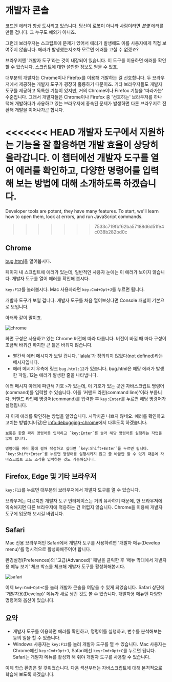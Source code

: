 # 개발자 콘솔

코드엔 에러가 항상 도사리고 있습니다. 당신이 [로봇](https://en.wikipedia.org/wiki/Bender_(Futurama))이 아니라 사람이라면 *분명* 에러를 만들 겁니다. 그 누구도 예외가 아니죠.

그런데 브라우저는 스크립트에 문제가 있어서 에러가 발생해도 이를 사용자에게 직접 보여주지 않습니다. 에러가 발생했는지조차 모르면 에러를 고칠 수 없겠죠?

브라우저엔 '개발자 도구'라는 것이 내장되어 있습니다. 이 도구를 이용하면 에러를 확인할 수 있습니다. 스크립트에 대한 쓸만한 정보도 얻을 수 있죠.

대부분의 개발자는 Chrome이나 Firefox를 이용해 개발하는 걸 선호합니다. 두 브라우저에서 제공하는 개발자 도구가 굉장히 훌륭하기 때문이죠. 기타 브라우저들도 개발자 도구를 제공하고 독특한 기능이 있지만, 거의 Chrome이나 Firefox 기능을 '따라가는' 수준입니다. 그래서 개발자들은 Chrome이나 Firefox 중 '선호하는' 브라우저를 하나 택해 개발하다가 사용하고 있는 브라우저에 종속된 문제가 발생하면 다른 브라우저로 전환해 개발을 이어나가곤 합니다.

<<<<<<< HEAD
개발자 도구에서 지원하는 기능을 잘 활용하면 개발 효율이 상당히 올라갑니다. 이 챕터에선 개발자 도구를 열어 에러를 확인하고, 다양한 명령어를 입력해 보는 방법에 대해 소개하도록 하겠습니다.
=======
Developer tools are potent, they have many features. To start, we'll learn how to open them, look at errors, and run JavaScript commands.
>>>>>>> 7533c719fbf62ba57188d6d51fe4c038b282bd0c

## Chrome

[bug.html](bug.html)을 열어봅시다.

페이지 내 스크립트에 에러가 있는데, 일반적인 사용자 눈에는 이 에러가 보이지 않습니다. 개발자 도구를 열어 에러를 확인해 봅시다.

`key:F12`를 눌러봅시다. Mac 사용자라면 `key:Cmd+Opt+J`를 누르면 됩니다.

개발자 도구가 보일 겁니다. 개발자 도구를 처음 열어보셨다면 Console 패널이 기본으로 보입니다.

아래와 같이 말이죠.

![chrome](chrome.png)

화면 구성은 사용하고 있는 Chrome 버전에 따라 다릅니다. 버전이 바뀔 때 마다 구성이 조금씩 바뀌긴 하지만 큰 틀은 바뀌지 않습니다.

- 빨간색 에러 메시지가 보일 겁니다. 'lalala'가 정의되지 않았다(not defined)라는 메시지입니다.
- 에러 메시지 우측에 링크 `bug.html:12`가 있습니다. bug.html은 해당 에러가 발생한 파일, 12는 에러가 발생한 줄을 나타냅니다.

에러 메시지 아래에 파란색 기호 `>`가 있는데, 이 기호가 있는 곳엔 자바스크립트 명령어(command)를 입력할 수 있습니다. 이를 '커맨드 라인(command line)'이라 부릅니다. 커맨드 라인에 명령어(command)를 입력한 후 `key:Enter`를 누르면 해당 명령어가 실행됩니다.

자 이제 에러를 확인하는 방법을 알았습니다. 시작치곤 나쁘지 않네요. 에러를 확인하고 고치는 방법(디버깅)은 <info:debugging-chrome>에서 다루도록 하겠습니다.

```smart header="Multi-line input"
보통은 한줄 짜리 명령어를 입력하고 `key:Enter`를 눌러 해당 명령어를 실행하는 작업을 많이 합니다.

명령어를 여러 줄에 걸쳐 작성하고 싶다면 `key:Shift+Enter`를 누르면 됩니다. `key:Shift+Enter`를 누르면 명령어를 실행시키지 않고 줄 바꿈만 할 수 있기 때문에 자바스크립트 코드 조각을 입력하는 것도 가능해집니다.
```

## Firefox, Edge 및 기타 브라우저

`key:F12`를 누르면 대부분의 브라우저에서 개발자 도구를 열 수 있습니다.

브라우저는 다르지만 개발자 도구 인터페이스는 거의 유사하기 때문에, 한 브라우저에 익숙해지면 다른 브라우저에 적응하는 건 어렵지 않습니다. Chrome을 이용해 개발자 도구에 입문해 보시길 바랍니다.

## Safari

Mac 전용 브라우저인 Safari에서 개발자 도구를 사용하려면 '개발자 메뉴(Develop menu)'를 명시적으로 활성화해주어야 합니다.

환경설정(Preferences)의 '고급(Advanced)' 패널을 클릭한 후 '메뉴 막대에서 개발자용 메뉴 보기' 체크 박스를 체크해 개발자 도구를 활성화해봅시다.

![safari](safari.png)

이제 `key:Cmd+Opt+C`를 눌러 개발자 콘솔을 여닫을 수 있게 되었습니다. Safari 상단에 '개발자용(Develop)' 메뉴가 새로 생긴 것도 볼 수 있습니다. 개발자용 메뉴엔 다양한 명령어와 옵션이 있습니다.

## 요약

- 개발자 도구를 이용하면 에러를 확인하고, 명령어를 실행하고, 변수를 분석해보는 등의 일을 할 수 있습니다.
- Windows 사용자는 `key:F12`를 눌러 개발자 도구를 열 수 있습니다. Mac 사용자는 Chrome에선 `key:Cmd+Opt+J`, Safari에선 `key:Cmd+Opt+C`를 누르면 됩니다. Safari는 개발자 메뉴를 활성화 해 줘야 개발자 도구를 사용할 수 있습니다.

이제 학습 환경은 잘 갖춰졌습니다. 다음 섹션부터는 자바스크립트에 대해 본격적으로 학습해 보도록 하겠습니다.

